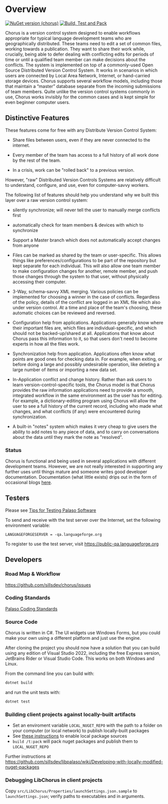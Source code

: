 # Overview

[![NuGet version (chorus)](https://img.shields.io/nuget/v/SIL.Chorus.LibChorus.svg?style=flat-square)](https://www.nuget.org/packages/SIL.Chorus.LibChorus)
[![Build, Test and Pack](https://github.com/sillsdev/chorus/actions/workflows/dotnet.yml/badge.svg)](https://github.com/sillsdev/chorus/actions/workflows/dotnet.yml)

Chorus is a version control system designed to enable workflows appropriate for typical language
development teams who are geographically distributed. These teams need to edit a set of common
files, working towards a publication. They want to share their work while, crucially, being able
to defer dealing with conflicting edits for periods of time or until a qualified team member can
make decisions about the conflicts. The system is implemented on top of a commonly-used Open
Source Distributed Version Control System. It works in scenarios in which users are connected by
Local Area Network, Internet, or hand-carried storage devices. Chorus supports several workflow
models, including those that maintain a “master” database separate from the incoming submissions
of team members. Quite unlike the version control systems commonly in use, Chorus works
invisibly for the common cases and is kept simple for even beginner computer users.

## Distinctive Features

These features come for free with any Distribute Version Control System:

 * Share files between users, even if they are never connected to the internet.

 * Every member of the team has access to a full history of all work done by the rest of the team.

 * In a crisis, work can be "rolled back" to a previous version.


However, "raw" Distributed Version Controls Systems are relatively difficult to understand,
configure, and use, even for computer-savvy workers.


The following list of features should help you understand why we built this layer over a raw version control system:


 * silently synchronize; will never tell the user to manually merge conflicts first

 * automatically check for team members & devices with which to synchronize

 * Support a Master branch which does not automatically accept changes from anyone

 * Files can be marked as shared by the team or user-specific. This allows things like
   preferences/configurations to be part of the repository but kept separate for each
   individual. This will also allow one team member to make configuration changes for another,
   remote member, and push those changes through the system to that user, without physically
   accessing their computer.

 * 3-Way, schema-savvy XML merging. Various policies can be implemented for choosing a winner in
   the case of conflicts. Regardless of the policy, details of the conflict are logged in an XML
   file which also under version control. At a time and place of the team's choosing, these
   automatic choices can be reviewed and reversed.

 * Configuration help from applications. Applications generally know where their important files
   are, which files are individual-specific, and which should not be backed-up/shared at all.
   Applications that know about Chorus pass this information to it, so that users don't need to
   become experts in how all the files work.

 * Synchronization help from application. Applications often know what points are good ones for
   checking data in. For example, when exiting, or before doing a large and possibly undesirable
   operation, like deleting a large number of items or importing a new data set.

 * In-Application conflict and change history. Rather than ask users to learn
   version-control-specific tools, the Chorus model is that Chorus provides the raw information
   applications need to provide a smooth, integrated workflow in the same environment as the user
   has for editing. For example, a dictionary-editing program using Chorus will allow the user to
   see a full history of the current record, including who made what changes, and what conflicts
   (if any) were encountered during synchronization.

 * A built-in "notes" system which makes it very cheap to give users the ability to add notes to
   any piece of data, and to carry on conversations about the data until they mark the
   note as "resolved".

### Status

Chorus is functional and being used in several applications with different development teams.
However, we are not really interested in supporting
any further uses until things mature and someone writes good developer documentation.
Documentation (what little exists) drips out in the form of occasional blogs
[here](http://chorussr.wordpress.com/).

## Testers

Please see [Tips for Testing Palaso Software](https://docs.google.com/document/d/1dkp0edjJ8iqkrYeXdbQJcz3UicyilLR7GxMRIUAGb1E/edit)

To send and receive with the test server over the Internet, set the following environment variable:

	LANGUAGEFORGESERVER = -qa.languageforge.org

To register to use the test server, visit https://public-qa.languageforge.org

## Developers

### Road Map & Workflow

https://github.com/sillsdev/chorus/issues

### Coding Standards

[Palaso Coding Standards](https://docs.google.com/document/d/1t4QVHWwGnrUi036lOXM-hnHVn15BbJkuGVKGLnbo4qk/edit)

### Source Code

Chorus is written in C#. The UI widgets use Windows Forms, but you could make your own using a
different platform and just use the engine.

After cloning the project you should now have a solution that you can build using any edition
of Visual Studio 2022, including the free Express version, JetBrains Rider or
Visual Studio Code. This works on both Windows and Linux.

From the command line you can build with:

```bash
dotnet build
```

and run the unit tests with:

```bash
dotnet test
```

### Building client projects against locally-built artifacts

  * Set an enviroment variable `LOCAL_NUGET_REPO` with the path to a folder on your computer (or local network) to publish locally-built packages
  * See [these instructions](https://docs.microsoft.com/en-us/nuget/hosting-packages/local-feeds) to enable local package sources
  * `build /t:pack` will pack nuget packages and publish them to `LOCAL_NUGET_REPO`

Further instructions at https://github.com/sillsdev/libpalaso/wiki/Developing-with-locally-modified-nuget-packages

### Debugging LibChorus in client projects

Copy `src/LibChorus/Properties/launchSettings.json.sample` to `launchSettings.json`; verify paths to executables and in arguments.